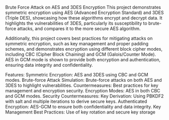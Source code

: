 Brute Force Attack on AES and 3DES Encryption
This project demonstrates symmetric encryption using AES (Advanced Encryption Standard) and 3DES (Triple DES), showcasing how these algorithms encrypt and decrypt data. It highlights the vulnerabilities of 3DES, particularly its susceptibility to brute-force attacks, and compares it to the more secure AES algorithm.

Additionally, this project covers best practices for mitigating attacks on symmetric encryption, such as key management and proper padding schemes, and demonstrates encryption using different block cipher modes, including CBC (Cipher Block Chaining) and GCM (Galois/Counter Mode). AES in GCM mode is shown to provide both encryption and authentication, ensuring data integrity and confidentiality.

Features:
Symmetric Encryption: AES and 3DES using CBC and GCM modes.
Brute-force Attack Simulation: Brute-force attacks on both AES and 3DES to highlight vulnerabilities.
Countermeasures: Best practices for key management and encryption security.
Encryption Modes: AES in both CBC and GCM modes.
Security Countermeasures:
Key Derivation: Using PBKDF2 with salt and multiple iterations to derive secure keys.
Authenticated Encryption: AES-GCM to ensure both confidentiality and data integrity.
Key Management Best Practices: Use of key rotation and secure key storage
